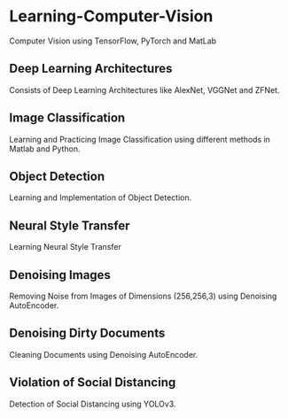 # Learning-Computer-Vision
Computer Vision using TensorFlow, PyTorch and MatLab

## Deep Learning Architectures
Consists of Deep Learning Architectures like AlexNet, VGGNet and ZFNet.

## Image Classification
Learning and Practicing Image Classification using different methods in Matlab and Python.

## Object Detection
Learning and Implementation of Object Detection.

## Neural Style Transfer
Learning Neural Style Transfer

## Denoising Images
Removing Noise from Images of Dimensions (256,256,3) using Denoising AutoEncoder.

## Denoising Dirty Documents
Cleaning Documents using Denoising AutoEncoder.

## Violation of Social Distancing
Detection of Social Distancing using YOLOv3.

